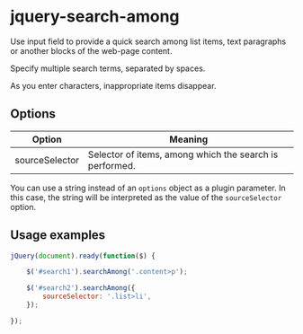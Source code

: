 # jquery-search-among
Use input field to provide a quick search among list items, text paragraphs or another blocks of the web-page content.

Specify multiple search terms, separated by spaces.

As you enter characters, inappropriate items disappear.

## Options
| Option         | Meaning |
|----------------|---------|
| sourceSelector | Selector of items, among which the search is performed. |

You can use a string instead of an `options` object as a plugin parameter. In this case, the string will be interpreted as the value of the `sourceSelector` option.

## Usage examples
```js
jQuery(document).ready(function($) {

    $('#search1').searchAmong('.content>p');

    $('#search2').searchAmong({
        sourceSelector: '.list>li',
    });

});
```
